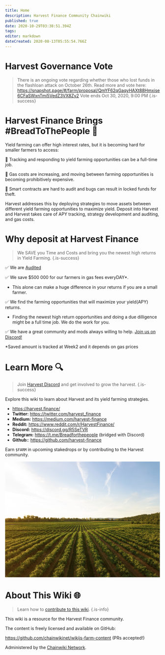 ```yaml
---
title: Home
description: Harvest Finance Community Chainwiki
published: true
date: 2020-10-29T03:38:51.394Z
tags: 
editor: markdown
dateCreated: 2020-08-13T05:55:54.766Z
---
```


# Harvest Governance Vote
> There is an ongoing vote regarding whether those who lost funds in the flashloan attack on October 26th. Read more and vote here: https://snapshot.page/#/farm/proposal/QmYF62qGaqyHAXt88Hmxise6CFaSWxnTmi5VedZ3VX8Zy2 Vote ends Oct 30, 2020, 9:00 PM {.is-success}

# Harvest Finance Brings #BreadToThePeople :bread:

Yield farming can offer high interest rates, but it is becoming hard for smaller farmers to access:

:corn: Tracking and responding to yield farming opportunities can be a full-time job.

:carrot: Gas costs are increasing, and moving between farming opportunities is becoming prohibitively expensive.

:tomato: Smart contracts are hard to audit and bugs can result in locked funds for theft.

Harvest addresses this by deploying strategies to move assets between different yield farming opportunities to maximize yield. Deposit into Harvest and Harvest takes care of APY tracking, strategy development and auditing, and gas costs.

# Why deposit at Harvest Finance
> We SAVE you Time and Costs and bring you the newest high returns in Yield Farming.
{.is-success}

✅ We are [Audited](/en/security)

✅ We save $500 000 for our farmers in gas fees everyDAY*. 
- This alone can make a huge difference in your returns if you are a small farmer.

✅ We find the farming opportunities that will maximize your yield(APY) returns. 
- Finding the newest high return opportunities and doing a due dilligence might be a full time job. We do the work for you. 

✅ We have a great community and mods always willing to help. [Join us on Discord!](/en/https://discord.gg/R5SeTVR)


*Saved amount is tracked at Week2 and it depends on gas prices
# Learn More :mag:

> Join [Harvest Discord](https://discord.gg/R5SeTVR) and get involved to grow the harvest.
{.is-success}

Explore this wiki to learn about Harvest and its yield farming strategies.

- https://harvest.finance/
- **Twitter:** https://twitter.com/harvest_finance
- **Medium:** https://medium.com/harvest-finance
- **Reddit:** https://www.reddit.com/r/HarvestFinance/
- **Discord:** https://discord.gg/R5SeTVR
- **Telegram:** https://t.me/Breadforthepeople (bridged with Discord)
- **Github:**: https://github.com/harvest-finance

Earn `$FARM` in upcoming stakedrops or by contributing to the Harvest community.

![harvest.jpeg](/harvest.jpeg)

# About This Wiki :globe_with_meridians:

> Learn how to [contribute to this wiki](/contribute).
{.is-info}

This wiki is a resource for the Harvest Finance community.

The content is freely licensed and available on GitHub:

https://github.com/chainwikinet/wikijs-farm-content (PRs accepted!)

Administered by the [Chainwiki Network](https://meta.chainwiki.dev/).